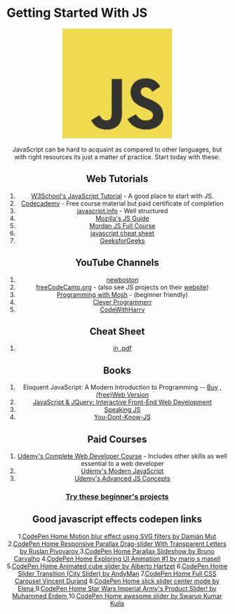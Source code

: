 ﻿# Getting Started With JS 
 
 <div align="center">
	<code><img height="250" src="https://raw.githubusercontent.com/github/explore/80688e429a7d4ef2fca1e82350fe8e3517d3494d/topics/javascript/javascript.png"></code>
</div>
<div align="center">


JavaScript can be hard to acquaint as compared to other languages, but with right resources its just a matter of practice. Start today with these:


## Web Tutorials

1. [W3School's JavaScript Tutorial](https://www.w3schools.com/js/default.asp) - A good place to start with JS.
2. [Codecademy](https://www.codecademy.com/learn/introduction-to-javascript) - Free course material but paid certificate of completion
3. [javascript.info](https://javascript.info/) - Well structured
4. [Mozilla's JS Guide](https://developer.mozilla.org/en-US/docs/Web/JavaScript/Guide) 
5. [Mordan JS Full Course ](https://www.youtube.com/watch?v=2md4HQNRqJA&list=PLRAV69dS1uWSxUIk5o3vQY2-_VKsOpXLD)
6. [javascript cheat sheet](https://www.codecademy.com/learn/introduction-to-javascript/modules/learn-javascript-introduction/cheatsheet)
7. [GeeksforGeeks](https://www.geeksforgeeks.org/javascript-tutorial/)

## YouTube Channels

1. [newboston](https://www.youtube.com/watch?v=yQaAGmHNn9s&list=PL46F0A159EC02DF82) 
2. [freeCodeCamp.org](https://www.youtube.com/channel/UC8butISFwT-Wl7EV0hUK0BQ) - (also see JS projects on their [website](https://www.freecodecamp.org/))
3. [Programming with Mosh](https://www.youtube.com/watch?v=W6NZfCO5SIk) - (beginner friendly)
4. [Clever Programmerr](https://youtu.be/Qqx_wzMmFeA)
5. [CodeWithHarry](https://www.youtube.com/watch?v=hKB-YGF14SY)

## Cheat Sheet
1. [in .pdf](https://websitesetup.org/wp-content/uploads/2020/09/Javascript-Cheat-Sheet.pdf)

## Books
1. Eloquent JavaScript: A Modern Introduction to Programming -- [Buy](https://www.amazon.in/dp/1593275846?tag=hackr0df-21) , [(free)Web Version](https://eloquentjavascript.net/)
2. [JavaScript & JQuery: Interactive Front-End Web Development](https://www.amazon.in/dp/1118531647?tag=hackr0df-21)
3. [Speaking JS](http://speakingjs.com/es5/index.html)
4. [You-Dont-Know-JS](https://github.com/getify/You-Dont-Know-JS)

## Paid Courses
1. [Udemy's Complete Web Developer Course](https://www.udemy.com/how-to-become-a-web-developer-from-scratch/) - Includes other skills as well essential to a web developer
2. [Udemy's Modern JavaScript](https://www.udemy.com/course/modern-javascript-from-the-beginning/)
3. [Udemy's Advanced JS Concepts](https://www.udemy.com/course/advanced-javascript-concepts/)

### [Try these beginner's projects](https://mikkegoes.com/javascript-projects-for-beginners/)

## Good javascript effects codepen links

1.[CodePen Home
Motion blur effect using SVG filters by 
Damián Mut](https://codepen.io/damianmuti/full/MvYPPa)
2.[CodePen Home
Responsive Parallax Drag-slider With Transparent Letters by
Ruslan Pivovarov ](https://codepen.io/mrspok407/full/bwLwvL)
3.[CodePen Home
Parallax Slideshow by
Bruno Carvalho](https://codepen.io/bcarvalho/full/WXmwBq)
4.[CodePen Home
Exploring UI Animation #1 by
mario s masell ](https://codepen.io/mariosmaselli/full/gwpjao)
5.[CodePen Home
Animated cube slider by
Alberto Hartzet](https://codepen.io/hrtzt/full/JdYaEZ)
6.[CodePen Home
Slider Transition (City Slider) by
AndyMan](https://codepen.io/Manoylov/full/YeWYPm)
7.[CodePen Home
Full CSS Carousel
Vincent Durand](https://codepen.io/onediv/full/VaQbrq)
8.[CodePen Home
slick slider center mode by
Elena ](https://codepen.io/semenchenko/full/ppJJOJ)
9.[CodePen Home
Star Wars Imperial Army's Product Slider!
by Muhammed Erdem ](https://codepen.io/JavaScriptJunkie/full/vzWPbV)
10.[CodePen Home
awesome slider by
Swarup Kumar Kuila](https://codepen.io/uiswarup/full/LXYwwW)